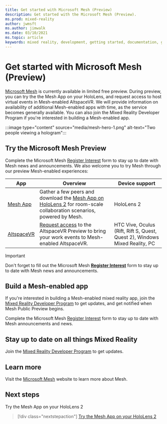 ```yaml
---
title: Get started with Microsoft Mesh (Preview)
description: Get started with the Microsoft Mesh (Preview).
ms.prod: mixed-reality
author: jwmsft
ms.author: jimwalk
ms.date: 03/10/2021
ms.topic: article
keywords: mixed reality, development, getting started, documentation, guides, features, holograms
---
```


# Get started with Microsoft Mesh (Preview)

[Microsoft Mesh](overview.md) is currently available in limited free preview. During preview, you can try the the Mesh App on your HoloLens, and request access to host virtual events in Mesh-enabled AltspaceVR. We will provide information on availability of additional Mesh-enabled apps with time, as the service becomes generally available. You can also join the Mixed Reality Developer Program if you're interested in building a Mesh-enabled app.

:::image type="content" source="media/mesh-hero-1.png" alt-text="Two people viewing a hologram":::

## Try the Microsoft Mesh Preview

Complete the Microsoft Mesh [Register Interest](https://aka.ms/meshsignup) form to stay up to date with Mesh news and announcements. We also welcome you to try Mesh through our preview Mesh-enabled experiences:

App | Overview | Device support
------ | ------ | ------
[Mesh App](./mesh-app/index.md) | Gather a few peers and download the [Mesh App on HoloLens 2](./mesh-app/index.md) for room-scale collaboration scenarios, powered by Mesh. | HoloLens 2
[AltspaceVR](https://altvr.com/mesh) | [Request access](https://altvr.com/mesh) to the AltspaceVR Preview to bring your work events to Mesh-enabled AltspaceVR. | HTC Vive, Oculus (Rift, Rift S, Quest, Quest 2), Windows Mixed Reality, PC

> [!IMPORTANT]
> Don't forget to fill out the Microsoft Mesh **[Register Interest](https://aka.ms/meshsignup)** form to stay up to date with Mesh news and announcements.

## Build a Mesh-enabled app

If you're interested in building a Mesh-enabled mixed reality app, join the [Mixed Reality Developer Program](https://mixedreality.microsoftcrmportals.com/signup/) to get updates, and get notified when Mesh Public Preview begins.  

Complete the Microsoft Mesh [Register Interest](https://info.microsoft.com/CO-NOGEP-CNTNT-FY21-03Mar-02-Microsoft-Mesh-5890_01Registration-ForminBody.html) form to stay up to date with Mesh announcements and news.

## Stay up to date on all things Mixed Reality

Join the [Mixed Reality Developer Program](https://mixedreality.microsoftcrmportals.com/signup/) to get updates.

## Learn more

Visit the [Microsoft Mesh](https://microsoft.com/mesh) website to learn more about Mesh.

## Next steps

Try the Mesh App on your HoloLens 2

   > [!div class="nextstepaction"]
   > [Try the Mesh App on your HoloLens 2](./mesh-app/index.md)
